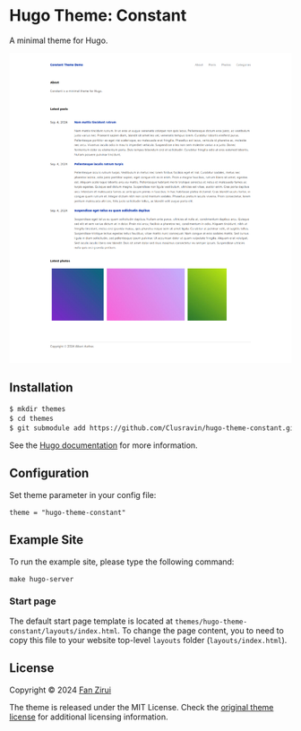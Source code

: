 # Hugo Theme: Constant

A minimal theme for Hugo. 

![Constant](https://github.com/Clusravin/hugo-theme-constant/blob/master/images/screenshot.png?raw=true)

## Installation

```sh
$ mkdir themes
$ cd themes
$ git submodule add https://github.com/Clusravin/hugo-theme-constant.git hugo-theme-constant
```
    
See the [Hugo documentation](https://gohugo.io/themes/installing/) for more information.

## Configuration

Set theme parameter in your config file:

```
theme = "hugo-theme-constant"
```

## Example Site

To run the example site, please type the following command:

```
make hugo-server
```

### Start page

The default start page template is located at ```themes/hugo-theme-constant/layouts/index.html```. To change the page content, you to need to copy this file to 
your website top-level ```layouts``` folder (```layouts/index.html```).

## License

Copyright © 2024 [Fan Zirui](https://github.com/Clusravin/)

The theme is released under the MIT License. Check the [original theme license](https://github.com/mrmierzejewski/hugo-theme-console/blob/master/LICENSE.md) for additional licensing information.
